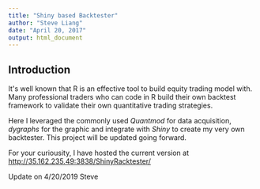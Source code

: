 ```yaml
---
title: "Shiny based Backtester"
author: "Steve Liang"
date: "April 20, 2017"
output: html_document
---
```




## Introduction

It's well known that R is an effective tool to build equity trading model with. Many professional traders who can code in R build their own backtest framework to validate their own quantitative trading strategies.

Here I leveraged the commonly used _Quantmod_ for data acquisition, _dygraphs_ for the graphic and integrate with _Shiny_ to create my very own backtester. This project will be updated going forward. 

For your curiousity, I have hosted the current version at http://35.162.235.49:3838/ShinyRacktester/

Update on 4/20/2019
Steve
